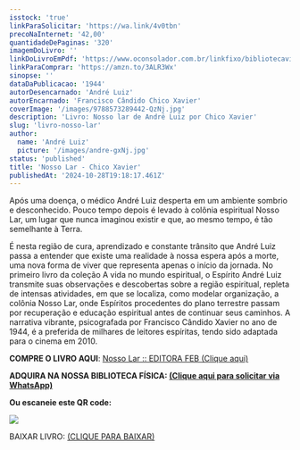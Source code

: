 ```yaml
---
isstock: 'true'
linkParaSolicitar: 'https://wa.link/4v0tbn'
precoNaInternet: '42,00'
quantidadeDePaginas: '320'
imagemDoLivro: ''
linkDoLivroEmPdf: 'https://www.oconsolador.com.br/linkfixo/bibliotecavirtual/chicoxavier/nossolar.pdf'
linkParaComprar: 'https://amzn.to/3ALR3Wx'
sinopse: ''
dataDaPublicacao: '1944'
autorDesencarnado: 'André Luiz'
autorEncarnado: 'Francisco Cândido Chico Xavier'
coverImage: '/images/9788573289442-QzNj.jpg'
description: 'Livro: Nosso lar de André Luiz por Chico Xavier'
slug: 'livro-nosso-lar'
author:
  name: 'André Luiz'
  picture: '/images/andre-gxNj.jpg'
status: 'published'
title: 'Nosso Lar - Chico Xavier'
publishedAt: '2024-10-28T19:18:17.461Z'
---
```


Após uma doença, o médico André Luiz desperta em um ambiente sombrio e desconhecido. Pouco tempo depois é levado à colônia espiritual Nosso Lar, um lugar que nunca imaginou existir e que, ao mesmo tempo, é tão semelhante à Terra.

É nesta região de cura, aprendizado e constante trânsito que André Luiz passa a entender que existe uma realidade à nossa espera após a morte, uma nova forma de viver que representa apenas o início da jornada. No primeiro livro da coleção A vida no mundo espiritual, o Espírito André Luiz transmite suas observações e descobertas sobre a região espiritual, repleta de intensas atividades, em que se localiza, como modelar organização, a colônia Nosso Lar, onde Espíritos procedentes do plano terrestre passam por recuperação e educação espiritual antes de continuar seus caminhos. A narrativa vibrante, psicografada por Francisco Cândido Xavier no ano de 1944, é a preferida de milhares de leitores espíritas, tendo sido adaptada para o cinema em 2010.

**COMPRE O LIVRO AQUI**: [Nosso Lar :: EDITORA FEB (Clique aqui)](https://www.febeditora.com.br/nosso-lar)

**ADQUIRA NA NOSSA BIBLIOTECA FÍSICA: [(Clique aqui para solicitar via WhatsApp)](https://wa.link/4v0tbn)**

**Ou escaneie este QR code:**

![](/images/wa.link_4v0tbn-c0MD.png)

BAIXAR LIVRO: [(CLIQUE PARA BAIXAR)](https://www.oconsolador.com.br/linkfixo/bibliotecavirtual/chicoxavier/nossolar.pdf)